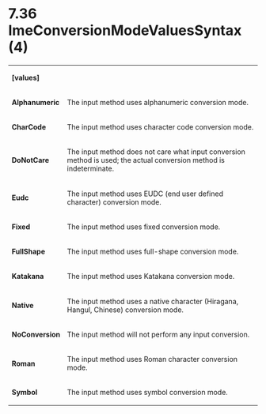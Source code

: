 <html dir="LTR" xmlns:mshelp="http://msdn.microsoft.com/mshelp" xmlns:ddue="http://ddue.schemas.microsoft.com/authoring/2003/5" xmlns:xlink="http://www.w3.org/1999/xlink" xmlns:tool="http://www.microsoft.com/tooltip"><body><input type="hidden" id="userDataCache" class="userDataStyle"><input type="hidden" id="hiddenScrollOffset"><img id="dropDownImage" style="display:none; height:0; width:0;" src="../local/drpdown.gif"><img id="dropDownHoverImage" style="display:none; height:0; width:0;" src="../local/drpdown_orange.gif"><img id="collapseImage" style="display:none; height:0; width:0;" src="../local/collapse.gif"><img id="expandImage" style="display:none; height:0; width:0;" src="../local/exp.gif"><img id="collapseAllImage" style="display:none; height:0; width:0;" src="../local/collall.gif"><img id="expandAllImage" style="display:none; height:0; width:0;" src="../local/expall.gif"><img id="copyImage" style="display:none; height:0; width:0;" src="../local/copycode.gif"><img id="copyHoverImage" style="display:none; height:0; width:0;" src="../local/copycodeHighlight.gif"><div id="header"><h1 class="heading">7.36 ImeConversionModeValuesSyntax (4)</h1></div><div id="mainSection"><div id="mainBody"><div id="allHistory" class="saveHistory" onsave="saveAll()" onload="loadAll()"></div>




<p xmlns:wsd="http://wsdev.schemas.microsoft.com/authoring/2008/2" xmlns:msxsl="urn:schemas-microsoft-com:xslt" xmlns:script="urn:script" xmlns:build="urn:build">
<div id="sectionSection0" class="section" name="collapseableSection"><content xmlns="http://ddue.schemas.microsoft.com/authoring/2003/5" xmlns:wsd="http://wsdev.schemas.microsoft.com/authoring/2008/2" xmlns:msxsl="urn:schemas-microsoft-com:xslt" xmlns:script="urn:script" xmlns:build="urn:build">
				</content></div><div id="sectionSection1" class="section" name="collapseableSection"><content xmlns="http://ddue.schemas.microsoft.com/authoring/2003/5" xmlns:wsd="http://wsdev.schemas.microsoft.com/authoring/2008/2" xmlns:msxsl="urn:schemas-microsoft-com:xslt" xmlns:script="urn:script" xmlns:build="urn:build">
					<p xmlns=""><b></b></p><table class="ProtocolAuthoredTable" xmlns=""><tr>
								<td>
									<p>
										<b>[values]</b>
									</p>
								</td>
								<td>
								</td>
							</tr><tr>
							<td>
								<p>
									<b>Alphanumeric</b>
								</p>
							</td>
							<td>
								<p>The input method uses alphanumeric conversion mode.</p>
							</td>
						</tr><tr>
							<td>
								<p>
									<b>CharCode</b>
								</p>
							</td>
							<td>
								<p>The input method uses character code conversion mode.</p>
							</td>
						</tr><tr>
							<td>
								<p>
									<b>DoNotCare</b>
								</p>
							</td>
							<td>
								<p>The input method does not care what input conversion method is used; the actual conversion method is indeterminate.</p>
							</td>
						</tr><tr>
							<td>
								<p>
									<b>Eudc</b>
								</p>
							</td>
							<td>
								<p>The input method uses EUDC (end user defined character) conversion mode.</p>
							</td>
						</tr><tr>
							<td>
								<p>
									<b>Fixed</b>
								</p>
							</td>
							<td>
								<p>The input method uses fixed conversion mode.</p>
							</td>
						</tr><tr>
							<td>
								<p>
									<b>FullShape</b>
								</p>
							</td>
							<td>
								<p>The input method uses full-shape conversion mode.</p>
							</td>
						</tr><tr>
							<td>
								<p>
									<b>Katakana</b>
								</p>
							</td>
							<td>
								<p>The input method uses Katakana conversion mode.</p>
							</td>
						</tr><tr>
							<td>
								<p>
									<b>Native</b>
								</p>
							</td>
							<td>
								<p>The input method uses a native character (Hiragana, Hangul, Chinese) conversion mode.</p>
							</td>
						</tr><tr>
							<td>
								<p>
									<b>NoConversion</b>
								</p>
							</td>
							<td>
								<p>The input method will not perform any input conversion.</p>
							</td>
						</tr><tr>
							<td>
								<p>
									<b>Roman</b>
								</p>
							</td>
							<td>
								<p>The input method uses Roman character conversion mode.</p>
							</td>
						</tr><tr>
							<td>
								<p>
									<b>Symbol</b>
								</p>
							</td>
							<td>
								<p>The input method uses symbol conversion mode.</p>
							</td>
						</tr></table>
				</content></div><!--[if gte IE 5]>
			<tool:tip element="languageFilterToolTip" avoidmouse="false"/>
		<![endif]--></div><a name="feedback"></a><span></span></div></body></html>